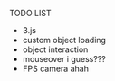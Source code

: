 TODO LIST

* 3.js
* custom object loading
* object interaction
* mouseover i guess???
* FPS camera ahah
